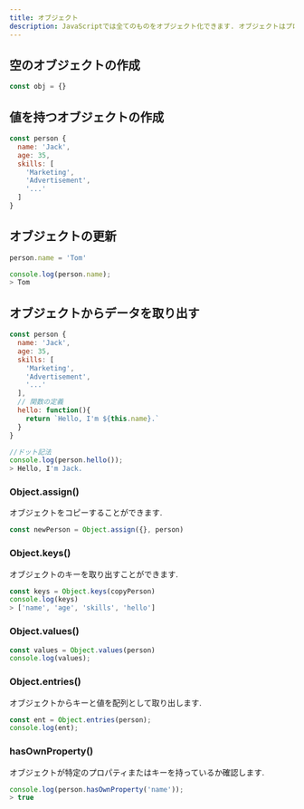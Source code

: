 ```yaml
---
title: オブジェクト
description: JavaScriptでは全てのものをオブジェクト化できます. オブジェクトはプロパティと値のペアで表現します.
---
```


## 空のオブジェクトの作成

```js
const obj = {}
```

## 値を持つオブジェクトの作成

```js
const person {
  name: 'Jack',
  age: 35,
  skills: [
    'Marketing',
    'Advertisement',
    '...'
  ]
}

```



## オブジェクトの更新
```js
person.name = 'Tom'

console.log(person.name);
> Tom
```



## オブジェクトからデータを取り出す
```js
const person {
  name: 'Jack',
  age: 35,
  skills: [
    'Marketing',
    'Advertisement',
    '...'
  ],
  // 関数の定義
  hello: function(){ 
    return `Hello, I'm ${this.name}.`
  }
}

//ドット記法
console.log(person.hello());
> Hello, I'm Jack.

```


### Object.assign()
オブジェクトをコピーすることができます.  

```js
const newPerson = Object.assign({}, person)
```

### Object.keys()
オブジェクトのキーを取り出すことができます.  

```js
const keys = Object.keys(copyPerson)
console.log(keys)
> ['name', 'age', 'skills', 'hello']
```

### Object.values()

```js
const values = Object.values(person)
console.log(values);
```


### Object.entries()
オブジェクトからキーと値を配列として取り出します.  

```js
const ent = Object.entries(person);
console.log(ent);
```

### hasOwnProperty()
オブジェクトが特定のプロパティまたはキーを持っているか確認します.  

```js
console.log(person.hasOwnProperty('name'));
> true
```



